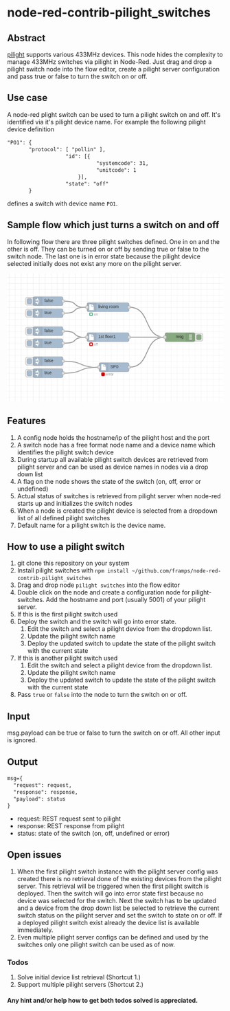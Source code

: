 # node-red-contrib-pilight_switches

## Abstract

[pilight](https://www.pilight.org/) supports various 433MHz devices. This node hides the complexity to manage 433MHz switches via pilight in Node-Red. Just drag and drop a pilight switch node into the flow editor, create a pilight server configuration and pass true or false to turn the switch on or off.

## Use case

A node-red plight switch can be used to turn a pilight switch on and off. It's identified via it's pilight device name. For example the following pilight device definition

```
"PO1": {
       "protocol": [ "pollin" ],
                   "id": [{
                             "systemcode": 31,
                             "unitcode": 1
                       }],
                   "state": "off"
       }
```

defines a switch with device name `PO1`.

## Sample flow which just turns a switch on and off

In following flow there are three pilight switches defined. One in on and the other is off. They can be turned on or off by sending true or false to the switch node. The last one is in error state because the pilight device selected initially does not exist any more on the pilight server.

![Alt text](pics/pilight_customnode_flow.png?raw=true "Title")

## Features

1. A config node holds the hostname/ip of the pilight host and the port
1. A switch node has a free format node name and a device name which identifies the pilight switch device
1. During startup all available pilight switch devices are retrieved from pilight server and can be used as device names in nodes via a drop down list
1. A flag on the node shows the state of the switch (on, off, error or undefined)
1. Actual status of switches is retrieved from pilight server when node-red starts up and initializes the switch nodes
1. When a node is created the pilight device is selected from a dropdown list of all defined pilight switches
1. Default name for a pilight switch is the device name.

## How to use a pilight switch

1. git clone this repository on your system
1. Install pilight switches with `npm install ~/github.com/framps/node-red-contrib-pilight_switches`
1. Drag and drop node `pilight switches` into the flow editor
1. Double click on the node and create a configuration node for pilight-switches. Add the hostname and port (usually 5001) of your pilight server.
1. If this is the first pilight switch used
1. Deploy the switch and the switch will go into error state.
   1. Edit the switch and select a pilight device from the dropdown list.
   1. Update the pilight switch name
   1. Deploy the updated switch to update the state of the pilight switch with the current state
1. If this is another pilight switch used
   1. Edit the switch and select a pilight device from the dropdown list.
   1. Update the pilight switch name
   1. Deploy the updated switch to update the state of the pilight switch with the current state
1. Pass `true` or `false` into the node to turn the switch on or off.

## Input

msg.payload can be true or false to turn the switch on or off. All other input is ignored.

## Output

```
msg={
  "request": request,   
  "response": response,
  "payload": status     
}
```
* request: REST request sent to pilight
* response: REST response from pilight
* status: state of the switch (on, off, undefined or error)

## Open issues

1. When the first pilight switch instance with the pilight server config was created there is no retrieval done of the existing devices from the pilight server. This retrieval will be triggered when the first pilight switch is deployed. Then the switch will go into error state first because no device was selected for the switch. Next the switch has to be updated and a device from the drop down list be selected to retrieve the current switch status on the pilight server and set the switch to state on or off. If a deployed pilight switch exist already the device list is available immediately.
1. Even multiple pilight server configs can be defined and used by the switches only one pilight switch can be used as of now.

### Todos

1. Solve initial device list retrieval (Shortcut 1.)
1. Support multiple pilight servers (Shortcut 2.)

#### Any hint and/or help how to get both todos solved is appreciated.
